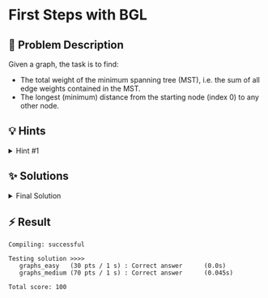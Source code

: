 # First Steps with BGL

## 📝 Problem Description

Given a graph, the task is to find:

- The total weight of the minimum spanning tree (MST), i.e. the sum of all edge weights contained in the MST.
- The longest (minimum) distance from the starting node (index 0) to any other node.

## 💡 Hints

<details>

<summary>Hint #1</summary>

Instead of implementing MST and single source shortest path algorithms from scratch, the goal is to use the implementations provided by BGL.

The main challenge is to correctly set up the BGL graph data structure with weighted edges and then call the `boost::kruskal_minimum_spanning_tree` and `boost::dijkstra_shortest_paths` functions with the correct parameters. Pay close attention to how BGL uses property maps to handle edge weights and store output distances.

</details>

## ✨ Solutions

<details>
<summary>Final Solution</summary>

The problem is pretty straight forward in terms of the algorithms that need to be used, as the problem description essentially already tells us how to solve it. As this problem is ment as an introduction into BGL, the more challenging part of this problem is to setup and find the correct functions from BGL to solve it. Subsequently this solution will focus on the code and not the algorithms themself.

### Creating the Graph

In BGL the type `boost::adjacency_list` is used to represent the graph. We specify the storage for the graph's vertices and edges, as well as any properties we want to associate with them in the type itself, which is why we usually create a `typedef` for the graph.
```cpp
typedef boost::property<boost::edge_weight_t, int> edge_weight;
typedef boost::adjacency_list<
    boost::vecS,        // Use a vector for each nodes neighbors
    boost::vecS,        // Use a vector to store all the neighbor vectors
    boost::undirectedS, // The graph is undirected
    boost::no_property, // No vertex property
    edge_weight         // Add edge weights as an (interior) edge property
> weighted_graph;

typedef boost::graph_traits<weighted_graph>::edge_descriptor edge_desc; // Used later
```

We can then simply set up the graph by creating an instance of `weighted_graph` and adding edges to it using the `boost::add_edge(<source>, <target>, <weight>, <graph>)` function.

**Note**: To create an undirected graph we would simply also use `boost::no_property` for the edge properties in the `typedef` and simply not pass a weight to the `boost::add_edge` function.

### Find MST Total Weight

First we need to find the MST itself. For this we can use `boost::kruskal_minimum_spanning_tree`. To also store the edges of the MST, we need to pass an additional vector to this call, which stores the MST edges. To uniquely identify an edge we use an edge descriptor type which we defined earlier as `edge_desc`. We simply get this type using `boost::graph_traits` which can also provide many other useful types for the graph (type) you pass it. Here we only use it to get the edge descriptor type for our graph. 

This provides us with all the edges of the MST, which we can now use to calculate the total weight. Note, that having all the edges does not mean that we have all their weights. We only know which edges are part of the MST now. Therefore we first get all edges from our graph by using `boost::get` where we specify that we want the `boost::edge_weight` property. Then we can simply iterate over all the MST edges and sum up their weight to get the total MST weight.

### Find Longest Distance

To find the longest distance we naturally use **Dijkstra's algorithm**. This is implemented under `boost::dijkstra_shortest_paths`. Similarly to `boost::kruskal_minimum_spanning_tree`, the call itself does not return you all the distances. We need to manually create an exterior property map which stores the distances for each node. Therefore, we create a `std::vector<int>` of length `n` to hold the distances. We can then pass this vector as a parameter to the `boost::dijkstra_shortest_paths` function by making it into a property map. See the code below to see details on this (but no need to memorize it).

After filling the distance map by calling `boost::dijkstra_shortest_paths` we can simply determine its maximum.

```cpp
#include<iostream>
#include<vector>
#include<cmath>

#include<boost/graph/adjacency_list.hpp>
#include<boost/graph/kruskal_min_spanning_tree.hpp>
#include<boost/graph/dijkstra_shortest_paths.hpp>

typedef boost::property<boost::edge_weight_t, int> edge_weight;
typedef boost::adjacency_list<boost::vecS, // Use a vector for each nodes neighbors
                              boost::vecS, // Use a vector to store all the neighbor vectors
                              boost::undirectedS, // The graph is undirected
                              boost::no_property, // No vertex property
                              edge_weight // Add edge weights as an (interior) edge property
                             > weighted_graph;
typedef boost::graph_traits<weighted_graph>::edge_descriptor edge_desc;


int main() {
  std::ios_base::sync_with_stdio(false);
  
  int n_tests; std::cin >> n_tests;
  while(n_tests--) {
    int n, m; std::cin >> n >> m;
    
    // Create and read graph
    weighted_graph g(n);
    for(int i = 0; i < m; i++) {
      int x, y, w; std::cin >> x >> y >> w;
      boost::add_edge(x, y, edge_weight(w), g);
    }
    
    // Execute Kruskals Algorithm
    std::vector<edge_desc> mst;
    boost::kruskal_minimum_spanning_tree(g, std::back_inserter(mst));
    
    boost::property_map<weighted_graph, boost::edge_weight_t>::type weight_map = boost::get(boost::edge_weight, g); // Get all the edge weights from the graph
    
    int mst_weight_sum = 0;
    for(std::vector<edge_desc>::iterator it = mst.begin(); it != mst.end(); ++it) {
      mst_weight_sum += weight_map[*it];
    }
    
    // Calculate the distance from node 0 to all other nodes
    std::vector<int> dist_map(n); // Create the exterior property to store the distance to node 0 for each node
    
    boost::dijkstra_shortest_paths(g, 0, // Pass the graph and the source node
                                   boost::distance_map(boost::make_iterator_property_map(dist_map.begin(),
                                                                                         boost::get(boost::vertex_index, g)
                                                                                         )));
    
    int max_dist = 0;
    for(const int& dist : dist_map) {
      max_dist = std::max(max_dist, dist);
    }
    
    std::cout << mst_weight_sum << " " << max_dist << std::endl;
  }
}
```
</details>

## ⚡ Result

```plaintext
Compiling: successful

Testing solution >>>>
   graphs_easy   (30 pts / 1 s) : Correct answer      (0.0s)
   graphs_medium (70 pts / 1 s) : Correct answer      (0.045s)

Total score: 100
```